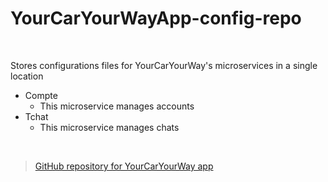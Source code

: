 # YourCarYourWayApp-config-repo

</br>

Stores configurations files for YourCarYourWay's microservices in a single location

* Compte
  * This microservice manages accounts
* Tchat
  * This microservice manages chats

</br>

> [GitHub repository for YourCarYourWay app](https://github.com/Lob2018/YourCarYourWayApp)
